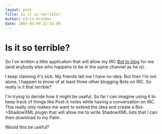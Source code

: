 ```yaml
---
layout: post
Title: Is it so terrible?  
Author: Chris Prather
Date: 2003-03-04 22:33:09
---
```


# Is it so terrible?
So I've written a little application that will allow my IRC <a title="Bite My Shiny Metal Ass!" href="http://bender.prather.org/">Bot to blog</a> for me (and anybody else who happens to be in the same channel as he is).

I keep claiming it's sick. My friends tell me I have no idea. But then I'm not alone, I happen to know of at least three other blogging Bots on IRC. So really is it that terrible?

I'm trying to decide how it might be useful. So far I can imagine using it to keep track of things like Post-it notes while having a conversation on IRC. This really only makes me want to extend the idea and create a Bot->ShadowXML  plugin that will allow me to write ShadowXML lists that I can then download to my Palm.

Would this be useful?


